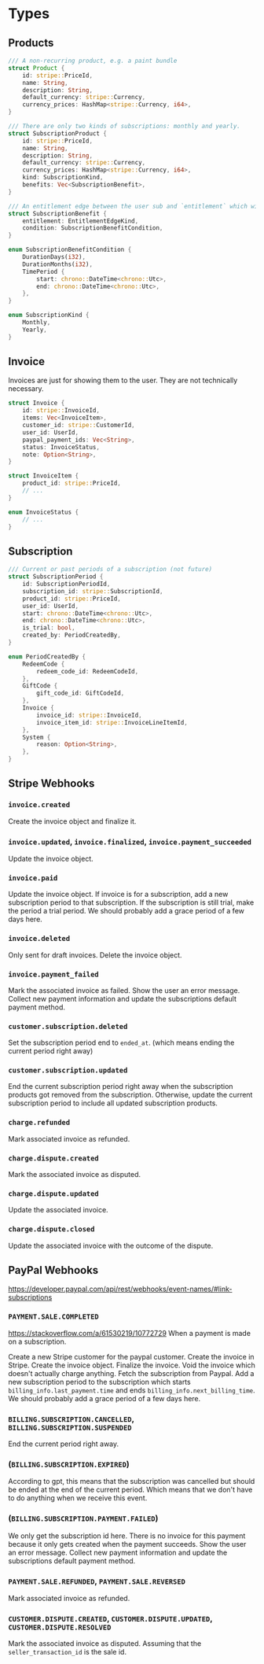# Types

## Products

```rs
/// A non-recurring product, e.g. a paint bundle
struct Product {
    id: stripe::PriceId,
    name: String,
    description: String,
    default_currency: stripe::Currency,
    currency_prices: HashMap<stripe::Currency, i64>,
}

/// There are only two kinds of subscriptions: monthly and yearly.
struct SubscriptionProduct {
    id: stripe::PriceId,
    name: String,
    description: String,
    default_currency: stripe::Currency,
    currency_prices: HashMap<stripe::Currency, i64>,
    kind: SubscriptionKind,
    benefits: Vec<SubscriptionBenefit>,
}

/// An entitlement edge between the user sub and `entitlement` which will be inserted after the duration `after` has passed.
struct SubscriptionBenefit {
    entitlement: EntitlementEdgeKind,
    condition: SubscriptionBenefitCondition,
}

enum SubscriptionBenefitCondition {
    DurationDays(i32),
    DurationMonths(i32),
    TimePeriod {
        start: chrono::DateTime<chrono::Utc>,
        end: chrono::DateTime<chrono::Utc>,
    },
}

enum SubscriptionKind {
    Monthly,
    Yearly,
}
```

## Invoice

Invoices are just for showing them to the user.
They are not technically necessary.

```rs
struct Invoice {
    id: stripe::InvoiceId,
    items: Vec<InvoiceItem>,
    customer_id: stripe::CustomerId,
    user_id: UserId,
    paypal_payment_ids: Vec<String>,
    status: InvoiceStatus,
    note: Option<String>,
}

struct InvoiceItem {
    product_id: stripe::PriceId,
    // ...
}

enum InvoiceStatus {
    // ...
}
```

## Subscription

```rs
/// Current or past periods of a subscription (not future)
struct SubscriptionPeriod {
    id: SubscriptionPeriodId,
    subscription_id: stripe::SubscriptionId,
    product_id: stripe::PriceId,
    user_id: UserId,
    start: chrono::DateTime<chrono::Utc>,
    end: chrono::DateTime<chrono::Utc>,
    is_trial: bool,
    created_by: PeriodCreatedBy,
}

enum PeriodCreatedBy {
    RedeemCode {
        redeem_code_id: RedeemCodeId,
    },
    GiftCode {
        gift_code_id: GiftCodeId,
    },
    Invoice {
        invoice_id: stripe::InvoiceId,
        invoice_item_id: stripe::InvoiceLineItemId,
    },
    System {
        reason: Option<String>,
    },
}
```

## Stripe Webhooks

### `invoice.created`

Create the invoice object and finalize it.

### `invoice.updated`, `invoice.finalized`, `invoice.payment_succeeded`

Update the invoice object.

### `invoice.paid`

Update the invoice object.
If invoice is for a subscription, add a new subscription period to that subscription.
If the subscription is still trial, make the period a trial period.
We should probably add a grace period of a few days here.

### `invoice.deleted`

Only sent for draft invoices.
Delete the invoice object.

### `invoice.payment_failed`

Mark the associated invoice as failed.
Show the user an error message.
Collect new payment information and update the subscriptions default payment method.

### `customer.subscription.deleted`

Set the subscription period end to `ended_at`. (which means ending the current period right away)

### `customer.subscription.updated`

End the current subscription period right away when the subscription products got removed from the subscription.
Otherwise, update the current subscription period to include all updated subscription products.

### `charge.refunded`

Mark associated invoice as refunded.

### `charge.dispute.created`

Mark the associated invoice as disputed.

### `charge.dispute.updated`

Update the associated invoice.

### `charge.dispute.closed`

Update the associated invoice with the outcome of the dispute.

## PayPal Webhooks

https://developer.paypal.com/api/rest/webhooks/event-names/#link-subscriptions

### `PAYMENT.SALE.COMPLETED`

https://stackoverflow.com/a/61530219/10772729
When a payment is made on a subscription.

Create a new Stripe customer for the paypal customer.
Create the invoice in Stripe.
Create the invoice object.
Finalize the invoice.
Void the invoice which doesn't actually charge anything.
Fetch the subscription from Paypal.
Add a new subscription period to the subscription which starts `billing_info.last_payment.time` and ends `billing_info.next_billing_time`.
We should probably add a grace period of a few days here.

### `BILLING.SUBSCRIPTION.CANCELLED`, `BILLING.SUBSCRIPTION.SUSPENDED`

End the current period right away.

### (`BILLING.SUBSCRIPTION.EXPIRED`)

According to gpt, this means that the subscription was cancelled but should be ended at the end of the current period.
Which means that we don't have to do anything when we receive this event.

### (`BILLING.SUBSCRIPTION.PAYMENT.FAILED`)

We only get the subscription id here.
There is no invoice for this payment because it only gets created when the payment succeeds.
Show the user an error message.
Collect new payment information and update the subscriptions default payment method.

### `PAYMENT.SALE.REFUNDED`, `PAYMENT.SALE.REVERSED`

Mark associated invoice as refunded.

### `CUSTOMER.DISPUTE.CREATED`, `CUSTOMER.DISPUTE.UPDATED`, `CUSTOMER.DISPUTE.RESOLVED`

Mark the associated invoice as disputed.
Assuming that the `seller_transaction_id` is the sale id.
